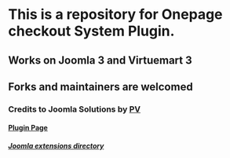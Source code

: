 # This is a repository for Onepage checkout System Plugin.

## Works on Joomla 3 and Virtuemart 3

## Forks and maintainers are welcomed

### Credits to Joomla Solutions by [PV](https://joomla.bypv.org/)

#### [Plugin Page](https://joomla.bypv.org/en/one-page-checkout-for-virtuemart-detail)

##### [Joomla extensions directory](http://extensions.joomla.org/extension/bypv-one-page-checkout-for-virtuemart)
